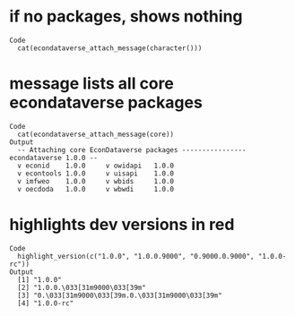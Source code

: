 # if no packages, shows nothing

    Code
      cat(econdataverse_attach_message(character()))

# message lists all core econdataverse packages

    Code
      cat(econdataverse_attach_message(core))
    Output
      -- Attaching core EconDataverse packages ---------------- econdataverse 1.0.0 --
      v econid    1.0.0     v owidapi   1.0.0
      v econtools 1.0.0     v uisapi    1.0.0
      v imfweo    1.0.0     v wbids     1.0.0
      v oecdoda   1.0.0     v wbwdi     1.0.0

# highlights dev versions in red

    Code
      highlight_version(c("1.0.0", "1.0.0.9000", "0.9000.0.9000", "1.0.0-rc"))
    Output
      [1] "1.0.0"                                        
      [2] "1.0.0.\033[31m9000\033[39m"                   
      [3] "0.\033[31m9000\033[39m.0.\033[31m9000\033[39m"
      [4] "1.0.0-rc"                                     


